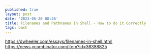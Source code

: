 ```yaml
---
published: true
layout: post
date: '2023-06-20 08:26'
title: Filenames and Pathnames in Shell - How to do it Correctly
tags: bash 
---
```

<https://dwheeler.com/essays/filenames-in-shell.html>  
<https://news.ycombinator.com/item?id=36388825>

